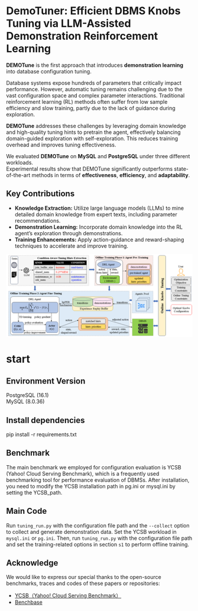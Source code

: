 # DemoTuner: Efficient DBMS Knobs Tuning via LLM-Assisted Demonstration Reinforcement Learning
**DEMOTune** is the first approach that introduces **demonstration learning** into database configuration tuning.

Database systems expose hundreds of parameters that critically impact performance. However, automatic tuning remains challenging due to the vast configuration space and complex parameter interactions. Traditional reinforcement learning (RL) methods often suffer from low sample efficiency and slow training, partly due to the lack of guidance during exploration.

**DEMOTune** addresses these challenges by leveraging domain knowledge and high-quality tuning hints to pretrain the agent, effectively balancing domain-guided exploration with self-exploration. This reduces training overhead and improves tuning effectiveness.

We evaluated **DEMOTune** on **MySQL** and **PostgreSQL** under three different workloads.  
Experimental results show that DEMOTune significantly outperforms state-of-the-art methods in terms of **effectiveness**, **efficiency**, and **adaptability**.
## Key Contributions

- **Knowledge Extraction:** Utilize large language models (LLMs) to mine detailed domain knowledge from expert texts, including parameter recommendations.
- **Demonstration Learning:** Incorporate domain knowledge into the RL agent’s exploration through demonstrations.
- **Training Enhancements:** Apply action-guidance and reward-shaping techniques to accelerate and improve training.

![DEMOTune Overview](./overview1.png)
# start
## Environment Version  
PostgreSQL (16.1)  
MySQL (8.0.36)

## Install dependencies
pip install -r requirements.txt

## Benchmark
The main benchmark we employed for configuration evaluation is YCSB (Yahoo! Cloud Serving Benchmark), which is a frequently used benchmarking tool for performance evaluation of DBMSs. After installation, you need to modify the YCSB installation path in pg.ini or mysql.ini by setting the YCSB_path.

## Main Code
Run `tuning_run.py` with the configuration file path and the `--collect` option to collect and generate demonstration data. Set the YCSB workload in `mysql.ini` or `pg.ini`. Then, run `tuning_run.py` with the configuration file path and set the training-related options in section `s1` to perform offline training.

## Acknowledge
We would like to express our special thanks to the open-source benchmarks, traces and codes of these papers or repositories:

- [YCSB（Yahoo! Cloud Serving Benchmark）](https://github.com/brianfrankcooper/YCSB)
- [Benchbase](https://github.com/cmu-db/benchbase)



